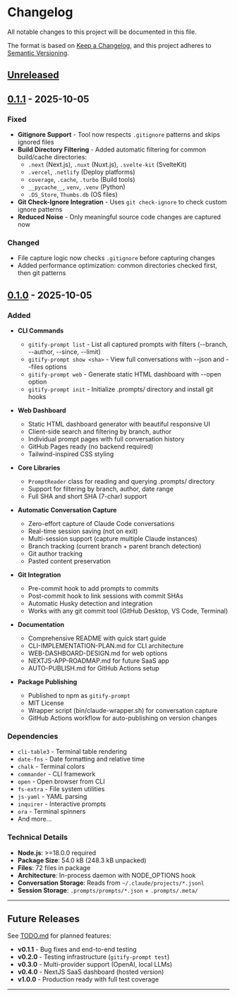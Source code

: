 # Changelog

All notable changes to this project will be documented in this file.

The format is based on [Keep a Changelog](https://keepachangelog.com/en/1.0.0/),
and this project adheres to [Semantic Versioning](https://semver.org/spec/v2.0.0.html).

## [Unreleased]

## [0.1.1] - 2025-10-05

### Fixed
- **Gitignore Support** - Tool now respects `.gitignore` patterns and skips ignored files
- **Build Directory Filtering** - Added automatic filtering for common build/cache directories:
  - `.next` (Next.js), `.nuxt` (Nuxt.js), `.svelte-kit` (SvelteKit)
  - `.vercel`, `.netlify` (Deploy platforms)
  - `coverage`, `.cache`, `.turbo` (Build tools)
  - `__pycache__`, `venv`, `.venv` (Python)
  - `.DS_Store`, `Thumbs.db` (OS files)
- **Git Check-Ignore Integration** - Uses `git check-ignore` to check custom ignore patterns
- **Reduced Noise** - Only meaningful source code changes are captured now

### Changed
- File capture logic now checks `.gitignore` before capturing changes
- Added performance optimization: common directories checked first, then git patterns

## [0.1.0] - 2025-10-05

### Added
- **CLI Commands**
  - `gitify-prompt list` - List all captured prompts with filters (--branch, --author, --since, --limit)
  - `gitify-prompt show <sha>` - View full conversations with --json and --files options
  - `gitify-prompt web` - Generate static HTML dashboard with --open option
  - `gitify-prompt init` - Initialize .prompts/ directory and install git hooks

- **Web Dashboard**
  - Static HTML dashboard generator with beautiful responsive UI
  - Client-side search and filtering by branch, author
  - Individual prompt pages with full conversation history
  - GitHub Pages ready (no backend required)
  - Tailwind-inspired CSS styling

- **Core Libraries**
  - `PromptReader` class for reading and querying .prompts/ directory
  - Support for filtering by branch, author, date range
  - Full SHA and short SHA (7-char) support

- **Automatic Conversation Capture**
  - Zero-effort capture of Claude Code conversations
  - Real-time session saving (not on exit)
  - Multi-session support (capture multiple Claude instances)
  - Branch tracking (current branch + parent branch detection)
  - Git author tracking
  - Pasted content preservation

- **Git Integration**
  - Pre-commit hook to add prompts to commits
  - Post-commit hook to link sessions with commit SHAs
  - Automatic Husky detection and integration
  - Works with any git commit tool (GitHub Desktop, VS Code, Terminal)

- **Documentation**
  - Comprehensive README with quick start guide
  - CLI-IMPLEMENTATION-PLAN.md for CLI architecture
  - WEB-DASHBOARD-DESIGN.md for web options
  - NEXTJS-APP-ROADMAP.md for future SaaS app
  - AUTO-PUBLISH.md for GitHub Actions setup

- **Package Publishing**
  - Published to npm as `gitify-prompt`
  - MIT License
  - Wrapper script (bin/claude-wrapper.sh) for conversation capture
  - GitHub Actions workflow for auto-publishing on version changes

### Dependencies
- `cli-table3` - Terminal table rendering
- `date-fns` - Date formatting and relative time
- `chalk` - Terminal colors
- `commander` - CLI framework
- `open` - Open browser from CLI
- `fs-extra` - File system utilities
- `js-yaml` - YAML parsing
- `inquirer` - Interactive prompts
- `ora` - Terminal spinners
- And more...

### Technical Details
- **Node.js**: >=18.0.0 required
- **Package Size**: 54.0 kB (248.3 kB unpacked)
- **Files**: 72 files in package
- **Architecture**: In-process daemon with NODE_OPTIONS hook
- **Conversation Storage**: Reads from `~/.claude/projects/*.jsonl`
- **Session Storage**: `.prompts/prompts/*.json` + `.prompts/.meta/`

---

## Future Releases

See [TODO.md](./TODO.md) for planned features:

- **v0.1.1** - Bug fixes and end-to-end testing
- **v0.2.0** - Testing infrastructure (`gitify-prompt test`)
- **v0.3.0** - Multi-provider support (OpenAI, local LLMs)
- **v0.4.0** - NextJS SaaS dashboard (hosted version)
- **v1.0.0** - Production ready with full test coverage

---

[Unreleased]: https://github.com/gauravkrp/git-for-prompts/compare/v0.1.1...HEAD
[0.1.1]: https://github.com/gauravkrp/git-for-prompts/compare/v0.1.0...v0.1.1
[0.1.0]: https://github.com/gauravkrp/git-for-prompts/releases/tag/v0.1.0
